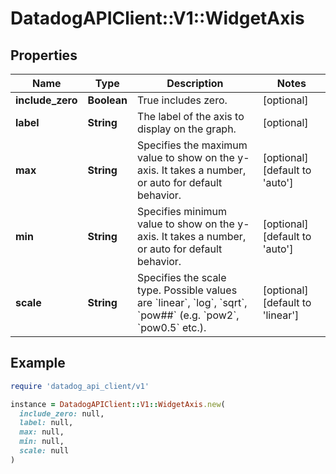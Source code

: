 # DatadogAPIClient::V1::WidgetAxis

## Properties

| Name | Type | Description | Notes |
| ---- | ---- | ----------- | ----- |
| **include_zero** | **Boolean** | True includes zero. | [optional] |
| **label** | **String** | The label of the axis to display on the graph. | [optional] |
| **max** | **String** | Specifies the maximum value to show on the y-axis. It takes a number, or auto for default behavior. | [optional][default to &#39;auto&#39;] |
| **min** | **String** | Specifies minimum value to show on the y-axis. It takes a number, or auto for default behavior. | [optional][default to &#39;auto&#39;] |
| **scale** | **String** | Specifies the scale type. Possible values are &#x60;linear&#x60;, &#x60;log&#x60;, &#x60;sqrt&#x60;, &#x60;pow##&#x60; (e.g. &#x60;pow2&#x60;, &#x60;pow0.5&#x60; etc.). | [optional][default to &#39;linear&#39;] |

## Example

```ruby
require 'datadog_api_client/v1'

instance = DatadogAPIClient::V1::WidgetAxis.new(
  include_zero: null,
  label: null,
  max: null,
  min: null,
  scale: null
)
```

